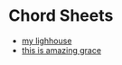 # Chord Sheets
- [my lighhouse](https://hoo-are-ya.github.io/worship/chords/my-lighthouse-Bb.pdf)
- [this is amazing grace](https://hoo-are-ya.github.io/worship/chords/this-is-amazing-grace-Bb.pdf)

